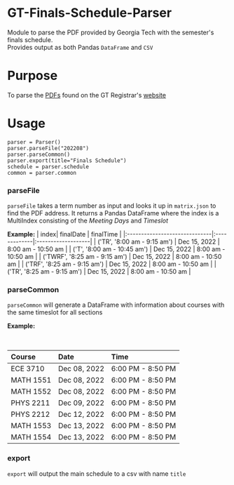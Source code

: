 # GT-Finals-Schedule-Parser
Module to parse the PDF provided by Georgia Tech with the semester's finals schedule.<br>
Provides output as both Pandas `DataFrame` and `CSV`

# Purpose
To parse the [PDFs](https://registrar.gatech.edu/files/202208%20Final%20Exam%20Matrix.pdf) found on the GT Registrar's [website](https://registrar.gatech.edu/files/202208%20Final%20Exam%20Matrix.pdf)

# Usage

```
parser = Parser()
parser.parseFile("202208")
parser.parseCommon()
parser.export(title="Finals Schedule")
schedule = parser.schedule
common = parser.common
```

### parseFile
`parseFile` takes a term number as input and looks it up in `matrix.json` to find the PDF address. It returns a Pandas DataFrame where the index is a MultiIndex consisting of the *Meeting Days* and *Timeslot*

**Example:**
|                          index| finalDate    | finalTime          |
|:------------------------------|:-------------|:-------------------|
| ('TR', '8:00 am - 9:15 am')   | Dec 15, 2022 | 8:00 am - 10:50 am |
| ('T', '8:00 am - 10:45 am')   | Dec 15, 2022 | 8:00 am - 10:50 am |
| ('TWRF', '8:25 am - 9:15 am') | Dec 15, 2022 | 8:00 am - 10:50 am |
| ('TRF', '8:25 am - 9:15 am')  | Dec 15, 2022 | 8:00 am - 10:50 am |
| ('TR', '8:25 am - 9:15 am')   | Dec 15, 2022 | 8:00 am - 10:50 am |

### parseCommon

`parseCommon` will generate a DataFrame with information about courses with the same timeslot for all sections


**Example:**

<br>

| Course    | Date         | Time              |
|:----------|:-------------|:------------------|
| ECE 3710  | Dec 08, 2022 | 6:00 PM - 8:50 PM |
| MATH 1551 | Dec 08, 2022 | 6:00 PM - 8:50 PM |
| MATH 1552 | Dec 08, 2022 | 6:00 PM - 8:50 PM |
| PHYS 2211 | Dec 09, 2022 | 6:00 PM - 8:50 PM |
| PHYS 2212 | Dec 12, 2022 | 6:00 PM - 8:50 PM |
| MATH 1553 | Dec 13, 2022 | 6:00 PM - 8:50 PM |
| MATH 1554 | Dec 13, 2022 | 6:00 PM - 8:50 PM |

### export

`export` will output the main schedule to a csv with name `title`
